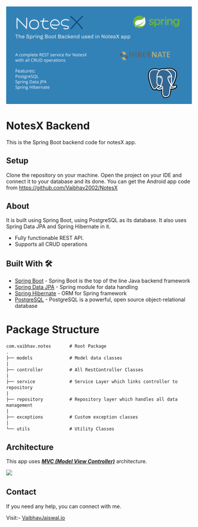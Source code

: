 ![](media/spring_backend_header.png)

# **NotesX Backend** 

This is the Spring Boot backend code for notesX app.


## Setup
Clone the repository on your machine. Open the project on your IDE and connect it to your database and its done.
You can get the Android app code from https://github.com/Vaibhav2002/NotesX

## About

 It is built using Spring Boot, using PostgreSQL as its database. It also uses Spring Data JPA and Spring Hibernate in it.

- Fully functionable REST API. 
- Supports all CRUD operations

## Built With 🛠
- [Spring Boot](https://spring.io/projects/spring-boot) - Spring Boot is the top of the line Java backend framework
- [Spring Data JPA](https://spring.io/projects/spring-data-jpa) - Spring module for data handling
- [Spring Hibernate](https://hibernate.org) - ORM for Spring framework
- [PostgreSQL](https://www.postgresql.org) - PostgreSQL is a powerful, open source object-relational database

# Package Structure
    
    com.vaibhav.notes       # Root Package
    .
    ├── models              # Model data classes
    |
    ├── controller          # All RestController Classes           
    |
    ├── service             # Service Layer which links controller to repository
    |   
    ├── repository          # Repository layer which handles all data management
    |
    ├── exceptions          # Custom exception classes   
    |   
    └── utils               # Utility Classes


## Architecture
This app uses [***MVC (Model View Controller)***](https://terasolunaorg.github.io/guideline/1.0.1.RELEASE/en/Overview/SpringMVCOverview.html#:~:text=Spring%20Reference%20Document.,the%20development%20of%20web%20applications.) architecture.

![](https://terasolunaorg.github.io/guideline/1.0.1.RELEASE/en/_images/RequestLifecycle.png)

 ## Contact
If you need any help, you can connect with me.

Visit:- [VaibhavJaiswal.io](https://vaibhav2002.github.io)
  



